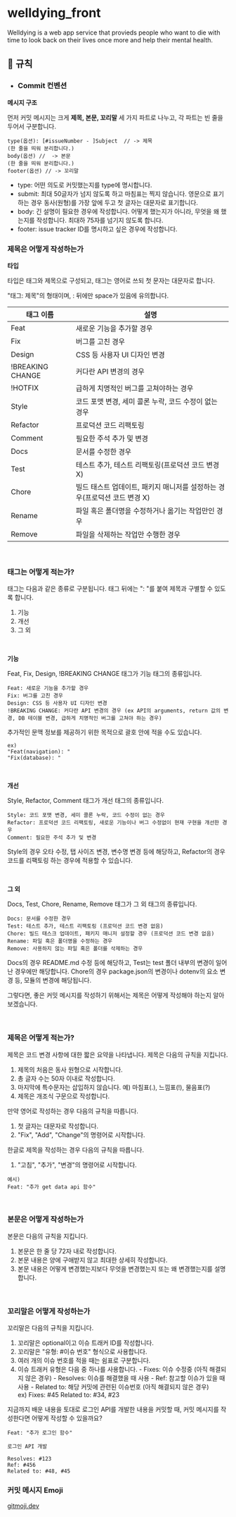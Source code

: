 # welldying_front
Welldying is a web app service that provieds people who want to die with time to look back on their lives once more and help their mental health.


## 🤝 **규칙**

- ### **Commit 컨벤션**

**메시지 구조**

먼저 커밋 메시지는 크게 **제목, 본문, 꼬리말** 세 가지 파트로 나누고, 각 파트는 빈 줄을 두어서 구분합니다.

```
type(옵션): [#issueNumber - ]Subject  // -> 제목
(한 줄을 띄워 분리합니다.)
body(옵션) //  -> 본문
(한 줄을 띄워 분리합니다.)
footer(옵션) // -> 꼬리말
```

- type: 어떤 의도로 커밋했는지를 type에 명시합니다.
- submit: 최대 50글자가 넘지 않도록 하고 마침표는 찍지 않습니다. 영문으로 표기하는 경우 동사(원형)를 가장 앞에 두고 첫 글자는 대문자로 표기합니다.
- body: 긴 설명이 필요한 경우에 작성합니다. 어떻게 했는지가 아니라, 무엇을 왜 했는지를 작성합니다. 최대하 75자를 넘기지 않도록 합니다.
- footer: issue tracker ID를 명시하고 싶은 경우에 작성합니다.

### **제목은 어떻게 작성하는가**

**타입**

타입은 태그와 제목으로 구성되고, 태그는 영어로 쓰되 첫 문자는 대문자로 합니다.

"태그: 제목"의 형태이며, : 뒤에만 space가 있음에 유의합니다.

| 태그 이름        | 설명                                                                      |
| ---------------- | ------------------------------------------------------------------------- |
| Feat             | 새로운 기능을 추가할 경우                                                 |
| Fix              | 버그를 고친 경우                                                          |
| Design           | CSS 등 사용자 UI 디자인 변경                                              |
| !BREAKING CHANGE | 커다란 API 변경의 경우                                                    |
| !HOTFIX          | 급하게 치명적인 버그를 고쳐야하는 경우                                    |
| Style            | 코드 포맷 변경, 세미 콜론 누락, 코드 수정이 없는 경우                     |
| Refactor         | 프로덕션 코드 리팩토링                                                    |
| Comment          | 필요한 주석 추가 및 변경                                                  |
| Docs             | 문서를 수정한 경우                                                        |
| Test             | 테스트 추가, 테스트 리팩토링(프로덕션 코드 변경 X)                        |
| Chore            | 빌드 태스트 업데이트, 패키지 매니저를 설정하는 경우(프로덕션 코드 변경 X) |
| Rename           | 파일 혹은 폴더명을 수정하거나 옮기는 작업만인 경우                        |
| Remove           | 파일을 삭제하는 작업만 수행한 경우                                        |

<br />

### **태그는 어떻게 적는가?**

태그는 다음과 같은 종류로 구분됩니다. 태그 뒤에는 ": "를 붙여 제목과 구별할 수 있도록 합니다.

1. 기능
2. 개선
3. 그 외

<br />

**기능**

Feat, Fix, Design, !BREAKING CHANGE 태그가 기능 태그의 종류입니다.

```
Feat: 새로운 기능을 추가할 경우
Fix: 버그를 고친 경우
Design: CSS 등 사용자 UI 디자인 변경
!BREAKING CHANGE: 커다란 API 변경의 경우 (ex API의 arguments, return 값의 변경, DB 테이블 변경, 급하게 치명적인 버그를 고쳐야 하는 경우)
```

추가적인 문맥 정보를 제공하기 위한 목적으로 괄호 안에 적을 수도 있습니다.

```
ex)
"Feat(navigation): "
"Fix(database): "
```

<br />

**개선**

Style, Refactor, Comment 태그가 개선 태그의 종류입니다.

```
Style: 코드 포맷 변경, 세미 콜론 누락, 코드 수정이 없는 경우
Refactor: 프로덕션 코드 리팩토링, 새로운 기능이나 버그 수정없이 현재 구현을 개선한 경우
Comment: 필요한 주석 추가 및 변경
```

Style의 경우 오타 수정, 탭 사이즈 변경, 변수명 변경 등에 해당하고, Refactor의 경우 코드를 리팩토링 하는 경우에 적용할 수 있습니다.

<br />

**그 외**

Docs, Test, Chore, Rename, Remove 태그가 그 외 태그의 종류입니다.

```
Docs: 문서를 수정한 경우
Test: 테스트 추가, 테스트 리팩토링 (프로덕션 코드 변경 없음)
Chore: 빌드 태스크 업데이트, 패키지 매니저 설정할 경우 (프로덕션 코드 변경 없음)
Rename: 파일 혹은 폴더명을 수정하는 경우
Remove: 사용하지 않는 파일 혹은 폴더를 삭제하는 경우
```

Docs의 경우 README.md 수정 등에 해당하고, Test는 test 폴더 내부의 변경이 일어난 경우에만 해당합니다. Chore의 경우 package.json의 변경이나 dotenv의 요소 변경 등, 모듈의 변경에 해당됩니다.

그렇다면, 좋은 커밋 메시지를 작성하기 위해서는 제목은 어떻게 작성해야 하는지 알아보겠습니다.

<br />

### **제목은 어떻게 적는가?**

제목은 코드 변경 사항에 대한 짧은 요약을 나타냅니다. 제목은 다음의 규칙을 지킵니다.

1. 제목의 처음은 동사 원형으로 시작합니다.
2. 총 글자 수는 50자 이내로 작성합니다.
3. 마지막에 특수문자는 삽입하지 않습니다. 예) 마침표(.), 느낌표(!), 물음표(?)
4. 제목은 개조식 구문으로 작성합니다.

만약 영어로 작성하는 경우 다음의 규칙을 따릅니다.

1. 첫 글자는 대문자로 작성합니다.
2. "Fix", "Add", "Change"의 명령어로 시작합니다.

한글로 제목을 작성하는 경우 다음의 규칙을 따릅니다.

1. "고침", "추가", "변경"의 명령어로 시작합니다.

```
예시)
Feat: "추가 get data api 함수"
```

<br />

### **본문은 어떻게 작성하는가**

본문은 다음의 규칙을 지킵니다.

1. 본문은 한 줄 당 72자 내로 작성합니다.
2. 본문 내용은 양에 구애받지 않고 최대한 상세히 작성합니다.
3. 본문 내용은 어떻게 변경했는지보다 무엇을 변경했는지 또는 왜 변경했는지를 설명합니다.

<br />

### **꼬리말은 어떻게 작성하는가**

꼬리말은 다음의 규칙을 지킵니다.

1. 꼬리말은 optional이고 이슈 트래커 ID를 작성합니다.
2. 꼬리말은 "유형: #이슈 번호" 형식으로 사용합니다.
3. 여러 개의 이슈 번호를 적을 때는 쉼표로 구분합니다.
4. 이슈 트래커 유형은 다음 중 하나를 사용합니다. - Fixes: 이슈 수정중 (아직 해결되지 않은 경우) - Resolves: 이슈를 해결했을 때 사용 - Ref: 참고할 이슈가 있을 때 사용 - Related to: 해당 커밋에 관련된 이슈번호 (아직 해결되지 않은 경우) <br />
   ex) Fixes: #45 Related to: #34, #23

지금까지 배운 내용을 토대로 로그인 API를 개발한 내용을 커밋할 때, 커밋 메시지를 작성한다면 어떻게 작성할 수 있을까요?

```
Feat: "추가 로그인 함수"

로그인 API 개발

Resolves: #123
Ref: #456
Related to: #48, #45
```

### **커밋 메시지 Emoji**
[gitmoji.dev](https://gitmoji.dev/)